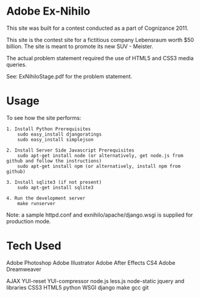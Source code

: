 Adobe Ex-Nihilo
===============

This site was built for a contest conducted as a part of Cognizance 2011. 

This site is the contest site for a fictitious company Lebensraum worth $50 billion.
The site is meant to promote its new SUV - Meister.

The actual problem statement required the use of HTML5 and CSS3 media queries. 

See: ExNihiloStage.pdf for the problem statement.

Usage
=====

To see how the site performs:

    1. Install Python Prerequisites 
        sudo easy_install djangoratings
        sudo easy_install simplejson

    2. Install Server Side Javascript Prerequisites
        sudo apt-get install node (or alternatively, get node.js from github and follow the instructions)
        sudo apt-get install npm (or alternatively, install npm from github)

    3. Install sqlite3 (if not present)
        sudo apt-get install sqlite3

    4. Run the development server
        make runserver

Note: a sample httpd.conf and exnihilo/apache/django.wsgi is supplied for production mode.



Tech Used
=========

Adobe Photoshop
Adobe Illustrator
Adobe After Effects CS4
Adobe Dreamweaver

AJAX
YUI-reset
YUI-compressor
node.js
less.js
node-static
jquery and libraries
CSS3
HTML5
python
WSGI
django
make
gcc
git
